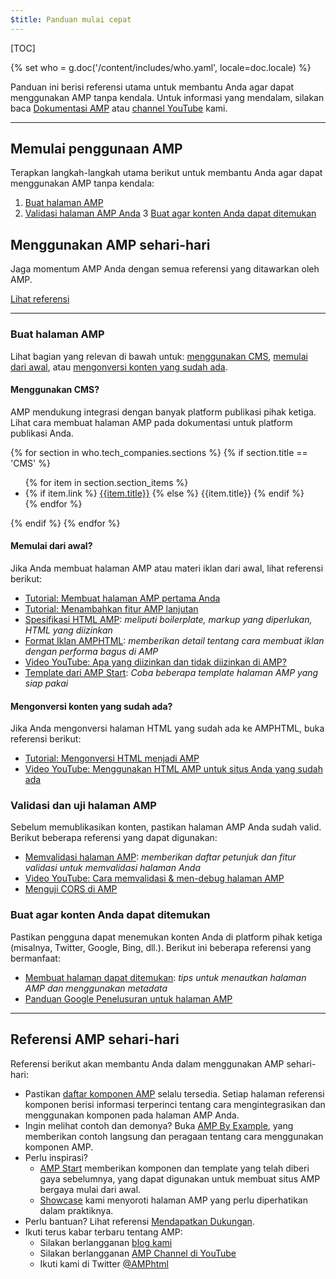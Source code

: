 ```yaml
---
$title: Panduan mulai cepat
---
```


[TOC]

{% set who = g.doc('/content/includes/who.yaml', locale=doc.locale) %}

Panduan ini berisi referensi utama untuk membantu Anda agar dapat menggunakan AMP tanpa kendala.  Untuk informasi yang mendalam, silakan baca [Dokumentasi AMP](/id/docs/) atau [channel YouTube](https://www.youtube.com/channel/UCXPBsjgKKG2HqsKBhWA4uQw) kami. 

<hr>

## Memulai penggunaan AMP

Terapkan langkah-langkah utama berikut untuk membantu Anda agar dapat menggunakan AMP tanpa kendala:

1.  [Buat halaman AMP](#create-your-amp-pages)
2.  [Validasi halaman AMP Anda](#validate-and-test-amp-pages)
3  [Buat agar konten Anda dapat ditemukan](#make-your-content-discoverable)

## Menggunakan AMP sehari-hari

Jaga momentum AMP Anda dengan semua referensi yang ditawarkan oleh AMP.

<a class="button" href="#amp-day-to-day-resources"> Lihat referensi</a>

<hr>

### Buat halaman AMP

Lihat bagian yang relevan di bawah untuk: [menggunakan CMS](#using-a-cms?), [memulai dari awal](#starting-from-scratch?), atau [mengonversi konten yang sudah ada](#converting-existing-content?).

#### Menggunakan CMS?

AMP mendukung integrasi dengan banyak platform publikasi pihak ketiga. Lihat cara membuat halaman AMP pada dokumentasi untuk platform publikasi Anda.

<div>
  {% for section in who.tech_companies.sections %}
    {% if section.title == 'CMS' %}
      <ul>
        {% for item in section.section_items %}
          <li class="item">
            {% if item.link %}
              <a href="{{item.link}}">{{item.title}}</a>
            {% else %}
              {{item.title}}
            {% endif %}
          </li>
        {% endfor %}
        </ul>
    {% endif %}
  {% endfor %}
</div>

#### Memulai dari awal?

Jika Anda membuat halaman AMP atau materi iklan dari awal, lihat referensi berikut:

*   [Tutorial: Membuat halaman AMP pertama Anda](/id/docs/tutorials/create.html)
*   [Tutorial: Menambahkan fitur AMP lanjutan](/id/docs/tutorials/add_advanced.html)
*   [Spesifikasi HTML AMP](/id/docs/reference/spec.html#the-amp-html-format): *meliputi boilerplate, markup yang diperlukan, HTML yang diizinkan*
*   [Format Iklan AMPHTML](https://github.com/ampproject/amphtml/blob/master/extensions/amp-a4a/amp-a4a-format.md): *memberikan detail tentang cara membuat iklan dengan performa bagus di AMP*
*   [Video YouTube: Apa yang diizinkan dan tidak diizinkan di AMP?](https://youtu.be/Gv8A4CktajQ)
*   [Template dari AMP Start](https://www.ampstart.com/): *Coba beberapa template halaman AMP yang siap pakai*

#### Mengonversi konten yang sudah ada?

Jika Anda mengonversi halaman HTML yang sudah ada ke AMPHTML, buka referensi berikut:

*   [Tutorial: Mengonversi HTML menjadi AMP](/id/docs/tutorials/converting.html)
*   [Video YouTube: Menggunakan HTML AMP untuk situs Anda yang sudah ada](https://youtu.be/OO9oKhs80aI)

### Validasi dan uji halaman AMP

Sebelum memublikasikan konten, pastikan halaman AMP Anda sudah valid.  Berikut beberapa referensi yang dapat digunakan:

*   [Memvalidasi halaman AMP](/id/docs/guides/validate.html): *memberikan daftar petunjuk dan fitur validasi untuk memvalidasi halaman Anda*
*   [Video YouTube: Cara memvalidasi & men-debug halaman AMP](https://www.youtube.com/watch?v=npum8JsITQE&t=13s)
*   [Menguji CORS di AMP](/id/docs/guides/amp-cors-requests.html#testing-cors-in-amp)

### Buat agar konten Anda dapat ditemukan

Pastikan pengguna dapat menemukan konten Anda di platform pihak ketiga (misalnya, Twitter, Google, Bing, dll.). Berikut ini beberapa referensi yang bermanfaat:

*   [Membuat halaman dapat ditemukan](/id/docs/guides/discovery.html): *tips untuk menautkan halaman AMP dan menggunakan metadata*
*   [Panduan Google Penelusuran untuk halaman AMP](https://support.google.com/webmasters/answer/6340290)

<hr>

## Referensi AMP sehari-hari

Referensi berikut akan membantu Anda dalam menggunakan AMP sehari-hari:

*   Pastikan [daftar komponen AMP](/id/docs/reference/components.html) selalu tersedia.  Setiap halaman referensi komponen berisi informasi terperinci tentang cara mengintegrasikan dan menggunakan komponen pada halaman AMP Anda.
*   Ingin melihat contoh dan demonya?  Buka [AMP By Example](https://ampbyexample.com/), yang memberikan contoh langsung dan peragaan tentang cara menggunakan komponen AMP.
*   Perlu inspirasi?
    *   [AMP Start](https://www.ampstart.com/) memberikan komponen dan template yang telah diberi gaya sebelumnya, yang dapat digunakan untuk membuat situs AMP bergaya mulai dari awal.
    *   [Showcase](/learn/showcases/) kami menyoroti halaman AMP yang perlu diperhatikan dalam praktiknya.
*   Perlu bantuan? Lihat referensi [Mendapatkan Dukungan](/support/developer/get_support.html).
*   Ikuti terus kabar terbaru tentang AMP:
    *   Silakan berlangganan [blog kami](https://amphtml.wordpress.com/)
    *   Silakan berlangganan [AMP Channel di YouTube](https://www.youtube.com/channel/UCXPBsjgKKG2HqsKBhWA4uQw)
    *   Ikuti kami di Twitter  [@AMPhtml](https://twitter.com/amphtml)
 
